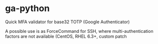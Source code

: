 ga-python
=========

Quick MFA validator for base32 TOTP (Google Authenticator)

A possible use is as ForceCommand for SSH, where multi-authentication factors are not available (CentOS, RHEL 6.3+, custom patch
